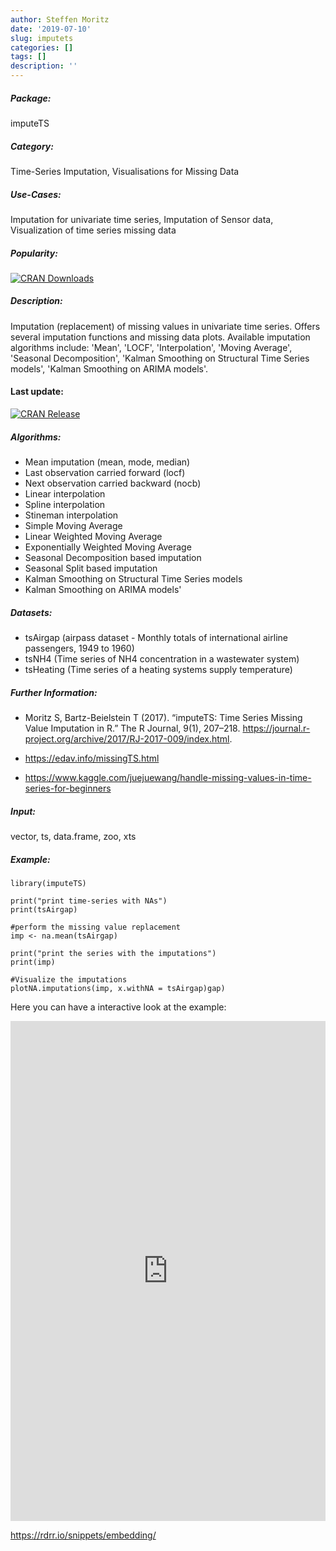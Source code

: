 ```yaml
---
author: Steffen Moritz
date: '2019-07-10'
slug: imputets
categories: []
tags: []
description: ''
---
```



##### Package: 
imputeTS

##### Category:
Time-Series Imputation, Visualisations for Missing Data

##### Use-Cases:
Imputation for univariate time series, Imputation of Sensor data, Visualization of time series missing data

##### Popularity:
[![CRAN Downloads](https://cranlogs.r-pkg.org/badges/imputeTS)](https://cran.r-project.org/package=imputeTS)

##### Description:
Imputation (replacement) of missing values in univariate time series. Offers several imputation functions and missing data plots. Available imputation algorithms include: 'Mean', 'LOCF', 'Interpolation', 'Moving Average', 'Seasonal Decomposition', 'Kalman Smoothing on Structural Time Series models', 'Kalman Smoothing on ARIMA models'.

#### Last update:
[![CRAN Release](https://www.r-pkg.org/badges/last-release/imputeTS
)](https://cran.r-project.org/package=imputeTS)

##### Algorithms:
- Mean imputation (mean, mode, median)
- Last observation carried forward (locf)
- Next observation carried backward (nocb)
- Linear interpolation
- Spline interpolation
- Stineman interpolation
- Simple Moving Average
- Linear Weighted Moving Average
- Exponentially Weighted Moving Average
- Seasonal Decomposition based imputation
- Seasonal Split based imputation
- Kalman Smoothing on Structural Time Series models
- Kalman Smoothing on ARIMA models'

##### Datasets:
- tsAirgap (airpass dataset - Monthly totals of international airline passengers, 1949 to 1960)
- tsNH4 (Time series of NH4 concentration in a wastewater system)
- tsHeating (Time series of a heating systems supply temperature)

##### Further Information:
 - Moritz S, Bartz-Beielstein T (2017). “imputeTS: Time Series Missing Value Imputation in R.” The R Journal, 9(1), 207–218. https://journal.r-project.org/archive/2017/RJ-2017-009/index.html.
 
- https://edav.info/missingTS.html

- https://www.kaggle.com/juejuewang/handle-missing-values-in-time-series-for-beginners

##### Input: 
vector, ts, data.frame, zoo, xts

##### Example:
~~~~ 
library(imputeTS)

print("print time-series with NAs")
print(tsAirgap)

#perform the missing value replacement
imp <- na.mean(tsAirgap) 

print("print the series with the imputations")
print(imp)

#Visualize the imputations
plotNA.imputations(imp, x.withNA = tsAirgap)gap)
~~~~


Here you can have a interactive look at the example:
<iframe width='100%' height='800' src='https://rdrr.io/snippets/embed/?code=library(imputeTS)%0A%0Aprint(%22print%20time-series%20with%20NAs%22)%0Aprint(tsAirgap)%0A%0A%23perform%20the%20missing%20value%20replacement%0Aimp%20%3C-%20na.mean(tsAirgap)%20%0A%0Aprint(%22print%20the%20series%20with%20the%20imputations%22)%0Aprint(imp)%0A%0A%23Visualize%20the%20imputations%0AplotNA.imputations(imp%2C%20x.withNA%20%3D%20tsAirgap)' frameborder='0'></iframe>

 https://rdrr.io/snippets/embedding/ 

